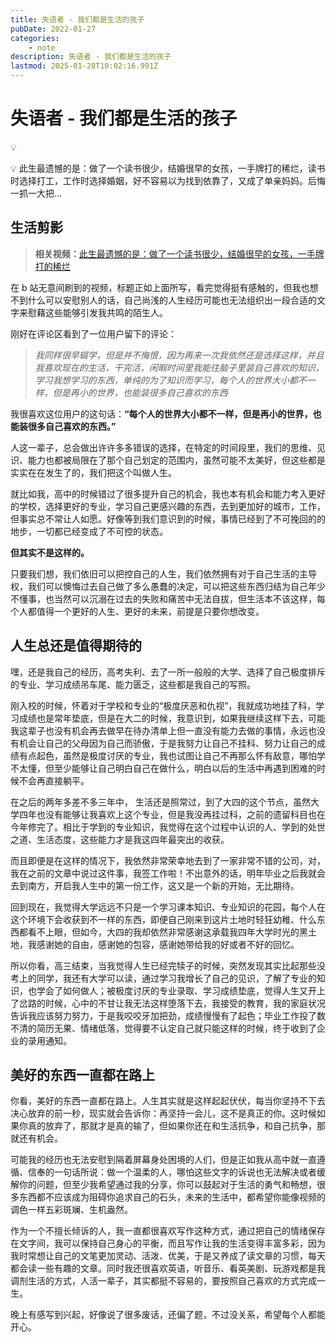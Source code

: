 ```yaml
---
title: 失语者 - 我们都是生活的孩子
pubDate: 2022-01-27
categories:
    - note
description: 失语者 - 我们都是生活的孩子
lastmod: 2025-01-28T10:02:16.991Z
---
```


# 失语者 - 我们都是生活的孩子

💡

💡 此生最遗憾的是：做了一个读书很少，结婚很早的女孩，一手牌打的稀烂，读书时选择打工，工作时选择婚姻，好不容易以为找到依靠了，又成了单亲妈妈。后悔一抓一大把…

## 生活剪影

> **相关视频：**[此生最遗憾的是：做了一个读书很少，结婚很早的女孩，一手牌打的稀烂](https://b23.tv/rh3Wb3c)

在 b 站无意间刷到的视频，标题正如上面所写，看完觉得挺有感触的，但我也想不到什么可以安慰别人的话，自己尚浅的人生经历可能也无法组织出一段合适的文字来慰藉这些能够引发我共鸣的陌生人。

刚好在评论区看到了一位用户留下的评论：

> _我同样很早辍学，但是并不悔恨，因为再来一次我依然还是选择这样，并且我喜欢现在的生活，干完活，闲暇时间里我能往脑子里装自己喜欢的知识，学习我想学习的东西，单纯的为了知识而学习，每个人的世界大小都不一样，但是再小的世界，也能装很多自己喜欢的东西_

我很喜欢这位用户的这句话：**“每个人的世界大小都不一样，但是再小的世界，也能装很多自己喜欢的东西。”**

人这一辈子，总会做出许许多多错误的选择，在特定的时间段里，我们的思维、见识、能力也都被局限在了那个自己划定的范围内，虽然可能不太美好，但这些都是实实在在发生了的，我们把这个叫做人生。

就比如我，高中的时候错过了很多提升自己的机会，我也本有机会和能力考入更好的学校，选择更好的专业，学习自己更感兴趣的东西，去到更加好的城市，工作，但事实总不常让人如愿。好像等到我们意识到的时候，事情已经到了不可挽回的的地步，一切都已经变成了不可控的状态。

**但其实不是这样的。**

只要我们想，我们依旧可以把控自己的人生，我们依然拥有对于自己生活的主导权，我们可以懊悔过去自己做了多么愚蠢的决定，可以把这些东西归结为自己年少不懂事，也当然可以沉溺在过去的失败和痛苦中无法自拔，但生活本不该这样，每个人都值得一个更好的人生、更好的未来，前提是只要你想改变。

## 人生总还是值得期待的

嘿，还是我自己的经历，高考失利、去了一所一般般的大学、选择了自己极度排斥的专业、学习成绩吊车尾、能力匮乏，这些都是我自己的写照。

刚入校的时候，怀着对于学校和专业的“极度厌恶和仇视”，我就成功地挂了科，学习成绩也是常年垫底，但是在大二的时候，我意识到，如果我继续这样下去，可能我这辈子也没有机会再去做早在待办清单上但一直没有能力去做的事情，永远也没有机会让自己的父母因为自己而骄傲，于是我努力让自己不挂科、努力让自己的成绩有点起色，虽然是极度讨厌的专业，我也试图让自己不再那么怀有敌意，哪怕学不太懂，但至少能够让自己明白自己在做什么，明白以后的生活中再遇到困难的时候不会再直接躺平。

在之后的两年多差不多三年中， 生活还是照常过，到了大四的这个节点，虽然大学四年也没有能够让我喜欢上这个专业，但是我没再挂过科，之前的遗留科目也在今年修完了。相比于学到的专业知识，我觉得在这个过程中认识的人、学到的处世之道、生活态度，这些能力才是我这四年最突出的收获。

而且即便是在这样的情况下，我依然非常荣幸地去到了一家非常不错的公司，对，我在之前的文章中说过这件事，我签工作啦！不出意外的话，明年毕业之后我就会去到南方，开启我人生中的第一份工作，这又是一个新的开始，无比期待。

回到现在，我觉得大学远远不只是一个学习课本知识、专业知识的花园，每个人在这个环境下会收获到不一样的东西，即便自己刚来到这片土地时轻狂幼稚、什么东西都看不上眼，但如今，大四的我却依然非常感谢这承载我四年大学时光的黑土地，我感谢她的自由，感谢她的包容，感谢她带给我的好或者不好的回忆。

所以你看，高三结束，当我觉得人生已经完犊子的时候，突然发现其实比起那些没考上的同学，我还有大学可以读，通过学习我增长了自己的见识，了解了专业的知识，也学会了如何做人；被极度讨厌的专业录取、学习成绩垫底，觉得人生又开上了岔路的时候，心中的不甘让我无法这样堕落下去，我接受的教育，我的家庭状况告诉我应该努力努力，于是我咬咬牙加把劲，成绩慢慢有了起色；毕业工作投了数不清的简历无果、情绪低落，觉得要不认定自己就只能这样的时候，终于收到了企业的录用通知。

## 美好的东西一直都在路上

你看，美好的东西一直都在路上。人生其实就是这样起起伏伏，每当你坚持不下去决心放弃的前一秒，现实就会告诉你：再坚持一会儿，这不是真正的你。这时候如果你真的放弃了，那就才是真的输了，但如果你还在和生活抗争，和自己抗争，那就还有机会。

可能我的经历也无法安慰到隔着屏幕身处困境的人们，但是正如我从高中就一直遵循、信奉的一句话所说：做一个温柔的人，哪怕这些文字的诉说也无法解决或者缓解你的问题，但至少我希望通过我的分享，你可以鼓起对于生活的勇气和畅想，很多东西都不应该成为阻碍你追求自己的石头，未来的生活中，都希望你能像视频的调色一样五彩斑斓、生机盎然。

作为一个不擅长倾诉的人，我一直都很喜欢写作这种方式，通过把自己的情绪保存在文字间，我可以保持自己身心的平衡，而且写作让我的生活变得丰富多彩，因为我时常想让自己的文笔更加灵动、活泼、优美，于是又养成了读文章的习惯，每天都会读一些有趣的文章。同时我还很喜欢英语，听音乐、看英美剧、玩游戏都是我调剂生活的方式，人活一辈子，其实都挺不容易的，要按照自己喜欢的方式完成一生。

晚上有感写到兴起，好像说了很多废话，还偏了题，不过没关系，希望每个人都能开心。
